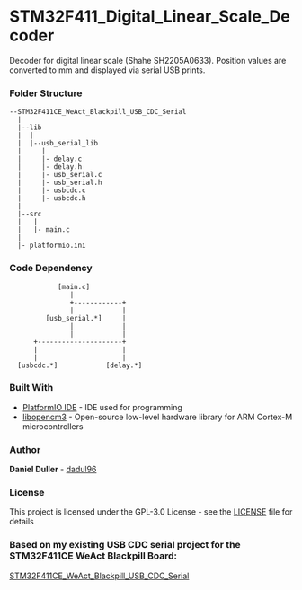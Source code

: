 # STM32F411_Digital_Linear_Scale_Decoder
Decoder for digital linear scale (Shahe SH2205A0633). Position values are converted to mm and displayed via serial USB prints.  

### Folder Structure
```
--STM32F411CE_WeAct_Blackpill_USB_CDC_Serial
  |
  |--lib
  |  |
  |  |--usb_serial_lib
  |     |
  |     |- delay.c
  |     |- delay.h
  |     |- usb_serial.c
  |     |- usb_serial.h
  |     |- usbcdc.c
  |     |- usbcdc.h
  |
  |--src
  |   |
  |   |- main.c
  |
  |- platformio.ini
```

### Code Dependency
```
            [main.c]
               |
               +------------+
               |            |
         [usb_serial.*]     |
               |            |
               |            |
      +---------------------+
      |                     |
      |                     |
  [usbcdc.*]            [delay.*]
```

### Built With
* [PlatformIO IDE](https://platformio.org/platformio-ide) - IDE used for programming
* [libopencm3](https://github.com/libopencm3/libopencm3) - Open-source low-level hardware library for ARM Cortex-M microcontrollers

### Author
**Daniel Duller** - [dadul96](https://github.com/dadul96)

### License
This project is licensed under the GPL-3.0 License - see the [LICENSE](LICENSE) file for details

### Based on my existing USB CDC serial project for the STM32F411CE WeAct Blackpill Board:
[STM32F411CE_WeAct_Blackpill_USB_CDC_Serial](https://github.com/dadul96/STM32F411CE_WeAct_Blackpill_USB_CDC_Serial)

